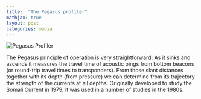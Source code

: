 ```yaml
---
title:  "The Pegasus profiler"
mathjax: true
layout: post
categories: media
---
```


![Pegasus Profiler](mrtomsblogg.github.io/assets/PegasusProfiler.jpg)


The Pegasus principle of operation is very straightforward: As it sinks and ascends it measures the travel time of acoustic pings from bottom beacons (or round-trip travel times to transponders). From those slant distances together with its depth (from pressure) we can determine from its trajectory the strength of the currents at all depths. Originally developed to study the Somali Current in 1979, it was used in a number of studies in the 1980s.

